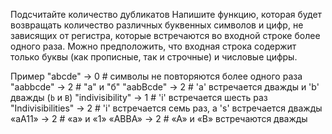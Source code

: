 Подсчитайте количество дубликатов
Напишите функцию, которая будет возвращать количество различных буквенных символов и цифр, не зависящих от регистра, которые встречаются во входной строке более одного раза. Можно предположить, что входная строка содержит только буквы (как прописные, так и строчные) и числовые цифры.

Пример
"abcde" -> 0 # символы не повторяются более одного раза
"aabbcde" -> 2 # "а" и "б"
"aabBcde" -> 2 # 'a' встречается дважды и 'b' дважды (`b` и `B`)
"indivisibility" -> 1 # 'i' встречается шесть раз
"Indivisibilities" -> 2 # 'i' встречается семь раз, а 's' встречается дважды
«aA11» -> 2 # «а» и «1»
«ABBA» -> 2 # «A» и «B» встречаются дважды